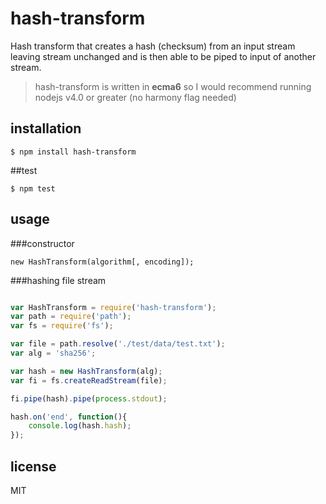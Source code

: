 # hash-transform

Hash transform that creates a hash (checksum) from an input stream leaving stream unchanged and is then able to be piped to input of another stream.
>hash-transform is written in **ecma6** so I would recommend running nodejs v4.0 or greater (no harmony flag needed)

## installation

`$ npm install hash-transform`

##test

`$ npm test`

## usage

###constructor

`new HashTransform(algorithm[, encoding]);`

###hashing file stream

```javascript

var HashTransform = require('hash-transform');
var path = require('path');
var fs = require('fs');

var file = path.resolve('./test/data/test.txt');
var alg = 'sha256';

var hash = new HashTransform(alg);
var fi = fs.createReadStream(file);

fi.pipe(hash).pipe(process.stdout);

hash.on('end', function(){
	console.log(hash.hash);	
});
```


## license

MIT
